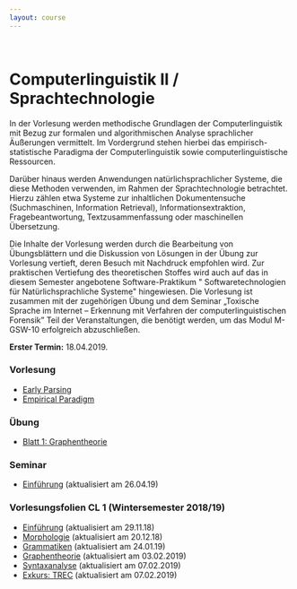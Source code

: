```yaml
---
layout: course
---
```


<br>

# Computerlinguistik II / Sprachtechnologie

In der Vorlesung werden methodische Grundlagen der Computerlinguistik mit Bezug zur formalen und algorithmischen Analyse sprachlicher Äußerungen vermittelt. Im Vordergrund stehen hierbei das empirisch-statistische Paradigma der Computerlinguistik sowie computerlinguistische Ressourcen.

Darüber hinaus werden Anwendungen natürlichsprachlicher Systeme, die diese Methoden verwenden, im Rahmen der Sprachtechnologie betrachtet. Hierzu zählen etwa Systeme zur inhaltlichen Dokumentensuche (Suchmaschinen, Information Retrieval), Informationsextraktion, Fragebeantwortung, Textzusammenfassung oder maschinellen Übersetzung.

Die Inhalte der Vorlesung werden durch die Bearbeitung von Übungsblättern und die Diskussion von Lösungen in der Übung zur Vorlesung vertieft, deren Besuch mit Nachdruck empfohlen wird. Zur praktischen Vertiefung des theoretischen Stoffes wird auch auf das in diesem Semester angebotene Software-Praktikum " Softwaretechnologien für Natürlichsprachliche Systeme" hingewiesen. Die Vorlesung ist zusammen mit der zugehörigen Übung und dem Seminar „Toxische Sprache im Internet – Erkennung mit Verfahren der computerlinguistischen Forensik” Teil der Veranstaltungen, die benötigt werden, um das Modul M-GSW-10 erfolgreich abzuschließen.

**Erster Termin:** 18.04.2019.

### Vorlesung
* [Early Parsing](/downloads/teaching/ss2019/cl2_v/CL-I-09.Earley_Parsing-sh.pdf)
* [Empirical Paradigm](/downloads/teaching/ss2019/cl2_v/CL-II-10.Empirical-Paradigm+Resources-sh.pdf)

### Übung
* [Blatt 1: Graphentheorie](/downloads/teaching/ss2019/cl2_ue/cl2_blatt1_aufgabe.ipynb)

### Seminar
* [Einführung](/downloads/teaching/ss2019/cl2_s/Toxische-Sprache-(M-GSW-09)-sh.pdf) (aktualisiert am 26.04.19)

### Vorlesungsfolien CL 1 (Wintersemester 2018/19)
* [Einführung](/downloads/teaching/ws201819/cl1/vl/cl1_vl_ws18_part1_06.pdf) (aktualisiert am 29.11.18)
* [Morphologie](/downloads/teaching/ws201819/cl1/vl/cl1_vl_ws18_part2_04.pdf) (aktualisiert am 20.12.18)
* [Grammatiken](/downloads/teaching/ws201819/cl1/vl/cl1_vl_ws18_part3_03.pdf) (aktualisiert am 24.01.19)
* [Graphentheorie](/downloads/teaching/ws201819/cl1/vl/cl1_vl_ws18_part4_graphentheorie_01.pdf) (aktualisiert am 03.02.2019)
* [Syntaxanalyse](/downloads/teaching/ws201819/cl1/vl/cl1_vl_ws18_part5_syntaxanalyse_02.pdf) (aktualisiert am 07.02.2019)
* [Exkurs: TREC](/downloads/teaching/ws201819/cl1/vl/cl1_vl_ws18_part6_TREC.pdf) (aktualisiert am 07.02.2019)

